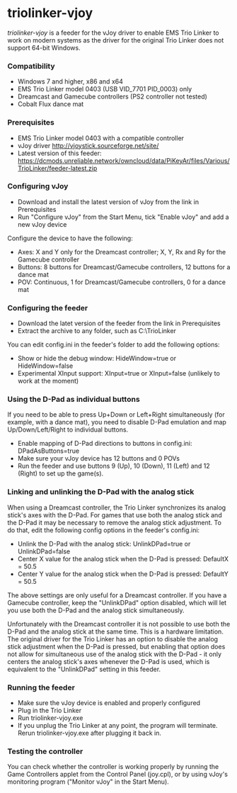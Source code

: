 # triolinker-vjoy

*triolinker-vjoy* is a feeder for the vJoy driver to enable EMS Trio Linker to work on modern systems as the driver for the original Trio Linker does not support 64-bit Windows.

### Compatibility
- Windows 7 and higher, x86 and x64
- EMS Trio Linker model 0403 (USB VID_7701 PID_0003) only
- Dreamcast and Gamecube controllers (PS2 controller not tested)
- Cobalt Flux dance mat

### Prerequisites
- EMS Trio Linker model 0403 with a compatible controller
- vJoy driver http://vjoystick.sourceforge.net/site/
- Latest version of this feeder: https://dcmods.unreliable.network/owncloud/data/PiKeyAr/files/Various/TrioLinker/feeder-latest.zip

### Configuring vJoy
- Download and install the latest version of vJoy from the link in Prerequisites 
- Run "Configure vJoy" from the Start Menu, tick "Enable vJoy" and add a new vJoy device

Configure the device to have the following:
- Axes: X and Y only for the Dreamcast controller; X, Y, Rx and Ry for the Gamecube controller
- Buttons: 8 buttons for Dreamcast/Gamecube controllers, 12 buttons for a dance mat
- POV: Continuous, 1 for Dreamcast/Gamecube controllers, 0 for a dance mat

### Configuring the feeder
- Download the latet version of the feeder from the link in Prerequisites 
- Extract the archive to any folder, such as C:\TrioLinker

You can edit config.ini in the feeder's folder to add the following options:
- Show or hide the debug window: HideWindow=true or HideWindow=false
- Experimental XInput support: XInput=true or XInput=false (unlikely to work at the moment)

### Using the D-Pad as individual buttons
If you need to be able to press Up+Down or Left+Right simultaneously (for example, with a dance mat), you need to disable D-Pad emulation and map Up/Down/Left/Right to individual buttons.
- Enable mapping of D-Pad directions to buttons in config.ini: DPadAsButtons=true
- Make sure your vJoy device has 12 buttons and 0 POVs
- Run the feeder and use buttons 9 (Up), 10 (Down), 11 (Left) and 12 (Right) to set up the game(s).

### Linking and unlinking the D-Pad with the analog stick
When using a Dreamcast controller, the Trio Linker synchronizes its analog stick's axes with the D-Pad. For games that use both the analog stick and the D-Pad it may be necessary to remove the analog stick adjustment. To do that, edit the following config options in the feeder's config.ini:
- Unlink the D-Pad with the analog stick: UnlinkDPad=true or UnlinkDPad=false
- Center X value for the analog stick when the D-Pad is pressed: DefaultX = 50.5
- Center Y value for the analog stick when the D-Pad is pressed: DefaultY = 50.5

The above settings are only useful for a Dreamcast controller. If you have a Gamecube controller, keep the "UnlinkDPad" option disabled, which will let you use both the D-Pad and the analog stick simultaneously.

Unfortunately with the Dreamcast controller it is not possible to use both the D-Pad and the analog stick at the same time. This is a hardware limitation. The original driver for the Trio Linker has an option to disable the analog stick adjustment when the D-Pad is pressed, but enabling that option does not allow for simultaneous use of the analog stick with the D-Pad - it only centers the analog stick's axes whenever the D-Pad is used, which is equivalent to the "UnlinkDPad" setting in this feeder.

### Running the feeder
- Make sure the vJoy device is enabled and properly configured
- Plug in the Trio Linker
- Run triolinker-vjoy.exe
- If you unplug the Trio Linker at any point, the program will terminate. Rerun triolinker-vjoy.exe after plugging it back in.

### Testing the controller ###
You can check whether the controller is working properly by running the Game Controllers applet from the Control Panel (joy.cpl), or by using vJoy's monitoring program ("Monitor vJoy" in the Start Menu).